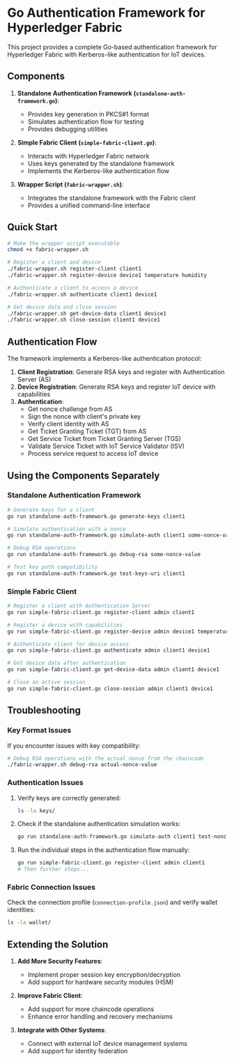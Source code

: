 # Go Authentication Framework for Hyperledger Fabric

This project provides a complete Go-based authentication framework for Hyperledger Fabric with Kerberos-like authentication for IoT devices.

## Components

1. **Standalone Authentication Framework (`standalone-auth-framework.go`)**: 
   - Provides key generation in PKCS#1 format
   - Simulates authentication flow for testing
   - Provides debugging utilities

2. **Simple Fabric Client (`simple-fabric-client.go`)**: 
   - Interacts with Hyperledger Fabric network
   - Uses keys generated by the standalone framework
   - Implements the Kerberos-like authentication flow

3. **Wrapper Script (`fabric-wrapper.sh`)**: 
   - Integrates the standalone framework with the Fabric client
   - Provides a unified command-line interface

## Quick Start

```bash
# Make the wrapper script executable
chmod +x fabric-wrapper.sh

# Register a client and device
./fabric-wrapper.sh register-client client1
./fabric-wrapper.sh register-device device1 temperature humidity

# Authenticate a client to access a device
./fabric-wrapper.sh authenticate client1 device1

# Get device data and close session
./fabric-wrapper.sh get-device-data client1 device1
./fabric-wrapper.sh close-session client1 device1
```

## Authentication Flow

The framework implements a Kerberos-like authentication protocol:

1. **Client Registration**: Generate RSA keys and register with Authentication Server (AS)
2. **Device Registration**: Generate RSA keys and register IoT device with capabilities
3. **Authentication**:
   - Get nonce challenge from AS
   - Sign the nonce with client's private key
   - Verify client identity with AS
   - Get Ticket Granting Ticket (TGT) from AS
   - Get Service Ticket from Ticket Granting Server (TGS)
   - Validate Service Ticket with IoT Service Validator (ISV)
   - Process service request to access IoT device

## Using the Components Separately

### Standalone Authentication Framework

```bash
# Generate keys for a client
go run standalone-auth-framework.go generate-keys client1

# Simulate authentication with a nonce
go run standalone-auth-framework.go simulate-auth client1 some-nonce-value

# Debug RSA operations
go run standalone-auth-framework.go debug-rsa some-nonce-value

# Test key path compatibility
go run standalone-auth-framework.go test-keys-uri client1
```

### Simple Fabric Client

```bash
# Register a client with Authentication Server
go run simple-fabric-client.go register-client admin client1

# Register a device with capabilities
go run simple-fabric-client.go register-device admin device1 temperature humidity

# Authenticate client for device access
go run simple-fabric-client.go authenticate admin client1 device1

# Get device data after authentication
go run simple-fabric-client.go get-device-data admin client1 device1

# Close an active session
go run simple-fabric-client.go close-session admin client1 device1
```

## Troubleshooting

### Key Format Issues

If you encounter issues with key compatibility:

```bash
# Debug RSA operations with the actual nonce from the chaincode
./fabric-wrapper.sh debug-rsa actual-nonce-value
```

### Authentication Issues

1. Verify keys are correctly generated:
   ```bash
   ls -la keys/
   ```

2. Check if the standalone authentication simulation works:
   ```bash
   go run standalone-auth-framework.go simulate-auth client1 test-nonce-123
   ```

3. Run the individual steps in the authentication flow manually:
   ```bash
   go run simple-fabric-client.go register-client admin client1
   # Then further steps...
   ```

### Fabric Connection Issues

Check the connection profile (`connection-profile.json`) and verify wallet identities:
   ```bash
   ls -la wallet/
   ```

## Extending the Solution

1. **Add More Security Features**:
   - Implement proper session key encryption/decryption
   - Add support for hardware security modules (HSM)

2. **Improve Fabric Client**:
   - Add support for more chaincode operations
   - Enhance error handling and recovery mechanisms

3. **Integrate with Other Systems**:
   - Connect with external IoT device management systems
   - Add support for identity federation

